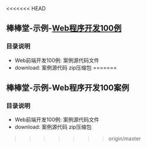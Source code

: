 <<<<<<< HEAD
## 棒棒堂-示例-[Web程序开发100例](http://h5.code.51xueweb.cn/)  
### 目录说明
 - Web前端开发100例: 案例源代码文件
 - download: 案例源代码 zip压缩包
=======
## 棒棒堂-示例-Web程序开发100案例
### 目录说明
 - Web前端开发100例: 案例源代码文件
 - download: 案例源代码 zip压缩包
>>>>>>> origin/master
